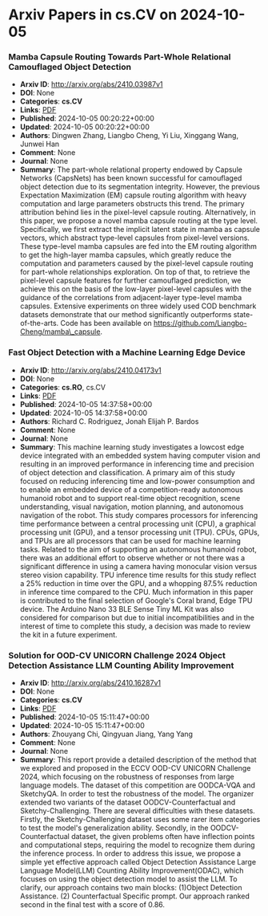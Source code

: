 # Arxiv Papers in cs.CV on 2024-10-05
### Mamba Capsule Routing Towards Part-Whole Relational Camouflaged Object Detection
- **Arxiv ID**: http://arxiv.org/abs/2410.03987v1
- **DOI**: None
- **Categories**: **cs.CV**
- **Links**: [PDF](http://arxiv.org/pdf/2410.03987v1)
- **Published**: 2024-10-05 00:20:22+00:00
- **Updated**: 2024-10-05 00:20:22+00:00
- **Authors**: Dingwen Zhang, Liangbo Cheng, Yi Liu, Xinggang Wang, Junwei Han
- **Comment**: None
- **Journal**: None
- **Summary**: The part-whole relational property endowed by Capsule Networks (CapsNets) has been known successful for camouflaged object detection due to its segmentation integrity. However, the previous Expectation Maximization (EM) capsule routing algorithm with heavy computation and large parameters obstructs this trend. The primary attribution behind lies in the pixel-level capsule routing. Alternatively, in this paper, we propose a novel mamba capsule routing at the type level. Specifically, we first extract the implicit latent state in mamba as capsule vectors, which abstract type-level capsules from pixel-level versions. These type-level mamba capsules are fed into the EM routing algorithm to get the high-layer mamba capsules, which greatly reduce the computation and parameters caused by the pixel-level capsule routing for part-whole relationships exploration. On top of that, to retrieve the pixel-level capsule features for further camouflaged prediction, we achieve this on the basis of the low-layer pixel-level capsules with the guidance of the correlations from adjacent-layer type-level mamba capsules. Extensive experiments on three widely used COD benchmark datasets demonstrate that our method significantly outperforms state-of-the-arts. Code has been available on https://github.com/Liangbo-Cheng/mamba\_capsule.



### Fast Object Detection with a Machine Learning Edge Device
- **Arxiv ID**: http://arxiv.org/abs/2410.04173v1
- **DOI**: None
- **Categories**: **cs.RO**, cs.CV
- **Links**: [PDF](http://arxiv.org/pdf/2410.04173v1)
- **Published**: 2024-10-05 14:37:58+00:00
- **Updated**: 2024-10-05 14:37:58+00:00
- **Authors**: Richard C. Rodriguez, Jonah Elijah P. Bardos
- **Comment**: None
- **Journal**: None
- **Summary**: This machine learning study investigates a lowcost edge device integrated with an embedded system having computer vision and resulting in an improved performance in inferencing time and precision of object detection and classification. A primary aim of this study focused on reducing inferencing time and low-power consumption and to enable an embedded device of a competition-ready autonomous humanoid robot and to support real-time object recognition, scene understanding, visual navigation, motion planning, and autonomous navigation of the robot. This study compares processors for inferencing time performance between a central processing unit (CPU), a graphical processing unit (GPU), and a tensor processing unit (TPU). CPUs, GPUs, and TPUs are all processors that can be used for machine learning tasks. Related to the aim of supporting an autonomous humanoid robot, there was an additional effort to observe whether or not there was a significant difference in using a camera having monocular vision versus stereo vision capability. TPU inference time results for this study reflect a 25% reduction in time over the GPU, and a whopping 87.5% reduction in inference time compared to the CPU. Much information in this paper is contributed to the final selection of Google's Coral brand, Edge TPU device. The Arduino Nano 33 BLE Sense Tiny ML Kit was also considered for comparison but due to initial incompatibilities and in the interest of time to complete this study, a decision was made to review the kit in a future experiment.



### Solution for OOD-CV UNICORN Challenge 2024 Object Detection Assistance LLM Counting Ability Improvement
- **Arxiv ID**: http://arxiv.org/abs/2410.16287v1
- **DOI**: None
- **Categories**: **cs.CV**
- **Links**: [PDF](http://arxiv.org/pdf/2410.16287v1)
- **Published**: 2024-10-05 15:11:47+00:00
- **Updated**: 2024-10-05 15:11:47+00:00
- **Authors**: Zhouyang Chi, Qingyuan Jiang, Yang Yang
- **Comment**: None
- **Journal**: None
- **Summary**: This report provide a detailed description of the method that we explored and proposed in the ECCV OOD-CV UNICORN Challenge 2024, which focusing on the robustness of responses from large language models. The dataset of this competition are OODCA-VQA and SketchyQA. In order to test the robustness of the model. The organizer extended two variants of the dataset OODCV-Counterfactual and Sketchy-Challenging. There are several difficulties with these datasets. Firstly, the Sketchy-Challenging dataset uses some rarer item categories to test the model's generalization ability. Secondly, in the OODCV-Counterfactual dataset, the given problems often have inflection points and computational steps, requiring the model to recognize them during the inference process. In order to address this issue, we propose a simple yet effective approach called Object Detection Assistance Large Language Model(LLM) Counting Ability Improvement(ODAC), which focuses on using the object detection model to assist the LLM. To clarify, our approach contains two main blocks: (1)Object Detection Assistance. (2) Counterfactual Specific prompt. Our approach ranked second in the final test with a score of 0.86.



